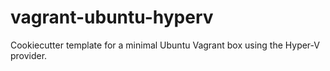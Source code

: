 # vagrant-ubuntu-hyperv
Cookiecutter template for a minimal Ubuntu Vagrant box using the Hyper-V provider.
